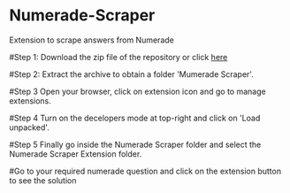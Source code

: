 # Numerade-Scraper
Extension to scrape answers from Numerade

#Step 1:
Download the zip file of the repository or click [here](https://github.com/wannasleepforlong/Numerade-Scraper/archive/refs/heads/main.zip)

#Step 2:
Extract the archive to obtain a folder 'Mumerade Scraper'.

#Step 3
Open your browser, click on extension icon and go to manage extensions.

#Step 4
Turn on the decelopers mode at top-right and click on 'Load unpacked'.

#Step 5
Finally go inside the Numerade Scraper folder and select the Numerade Scraper Extension folder.

#Go to your required numerade question and click on the extension button to see the solution
